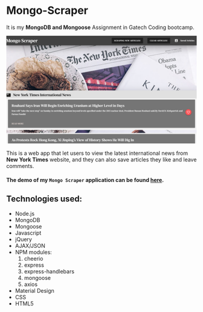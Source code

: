 # Mongo-Scraper

It is my **MongoDB and Mongoose** Assignment in Gatech Coding bootcamp.

![readmeImage](public/images/012.jpg)

This is a web app that let users to view the latest international news from **New York Times** website, and they can also save articles they like and leave comments.

#### The demo of my `Mongo Scraper` application can be found [here](https://nyt-mongo-scraper2019.herokuapp.com/).

## Technologies used:
  * Node.js
  * MongoDB
  * Mongoose
  * Javascript
  * jQuery
  * AJAX/JSON
  * NPM modules:
    1. cheerio
    2. express
    3. express-handlebars
    4. mongoose
    5. axios
  * Material Design
  * CSS
  * HTML5



